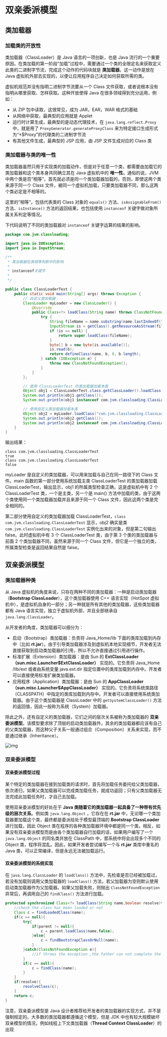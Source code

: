 # 双亲委派模型

## 类加载器

### 加载类的开放性

类加载器（ClassLoader）是 Java 语言的一项创新，也是 Java 流行的一个重要原因。在类加载的第一阶段“加载”过程中，需要通过一个类的全限定名来获取定义此类的二进制字节流，完成这个动作的代码块就是 **类加载器**。这一动作是放在 Java 虚拟机外部去实现的，以便让应用程序自己决定如何获取所需的类。

虚拟机规范并没有指明二进制字节流要从一个 Class 文件获取，或者说根本没有指明从哪里获取、怎样获取。这种开放使得 Java 在很多领域得到充分运用，例如：

- 从 ZIP 包中读取，这很常见，成为 JAR，EAR，WAR 格式的基础
- 从网络中获取，最典型的应用就是 Applet
- 运行时计算生成，最典型的是动态代理技术，在 `java.lang.reflect.Proxy` 中，就是用了 `ProxyGenerator.generateProxyClass` 来为特定接口生成形式为“*$Proxy”的代理类的二进制字节流
- 有其他文件生成，最典型的 JSP 应用，由 JSP 文件生成对应的 Class 类

### 类加载器与类的唯一性

类加载器虽然只用于实现类的加载动作，但是对于任意一个类，都需要由加载它的类加载器和这个类本身共同确立其在 Java 虚拟机中的 **唯一性**。通俗的说，JVM 中两个类是否“相等”，首先就必须是同一个类加载器加载的，否则，即使这两个类来源于同一个 Class 文件，被同一个虚拟机加载，只要类加载器不同，那么这两个类必定是不相等的。

这里的“相等”，包括代表类的 Class 对象的 `equals()` 方法、`isAssignableFrom()` 方法、`isInstance()` 方法的返回结果，也包括使用 `instanceof` 关键字做对象所属关系判定等情况。

下代码说明了不同的类加载器对 `instanceof` 关键字运算的结果的影响。

```java
package com.jvm.classloading;

import java.io.IOException;
import java.io.InputStream;

/**
 * 类加载器在类相等判断中的影响
 * 
 * instanceof关键字
 * 
 */

public class ClassLoaderTest {
    public static void main(String[] args) throws Exception {
        // 自定义类加载器
        ClassLoader myLoader = new ClassLoader() {
            @Override
            public Class<?> loadClass(String name) throws ClassNotFoundException {
                try {
                    String fileName = name.substring(name.lastIndexOf(".") + 1) + ".class";
                    InputStream is = getClass().getResourceAsStream(fileName);
                    if (is == null) {
                        return super.loadClass(fileName);
                    }
                    byte[] b = new byte[is.available()];
                    is.read(b);
                    return defineClass(name, b, 0, b.length);   
                } catch (IOException e) {
                    throw new ClassNotFoundException();
                }
            }
        };

        // 使用 ClassLoaderTest 的类加载器加载本类
        Object obj1 = ClassLoaderTest.class.getClassLoader().loadClass("com.jvm.classloading.ClassLoaderTest").newInstance();
        System.out.println(obj1.getClass());
        System.out.println(obj1 instanceof com.jvm.classloading.ClassLoaderTest);

        // 使用自定义类加载器加载本类
        Object obj2 = myLoader.loadClass("com.jvm.classloading.ClassLoaderTest").newInstance();
        System.out.println(obj2.getClass());
        System.out.println(obj2 instanceof com.jvm.classloading.ClassLoaderTest);
    }
}
```

输出结果：

```text
class com.jvm.classloading.ClassLoaderTest
true
class com.jvm.classloading.ClassLoaderTest
false
```

myLoader 是自定义的类加载器，可以用来加载与自己在同一路径下的 Class 文件。main 函数的第一部分使用系统加载主类 ClassLoaderTest 的类加载器加载 ClassLoaderTest，输出显示，obj1 的所属类型检查正确，这是虚拟机中有 2 个 ClassLoaderTest 类，一个是主类，另一个是 main() 方法中加载的类，由于这两个类使用同一个类加载器加载并且来源于同一个 Class 文件，因此这两个类是完全相同的。

第二部分使用自定义的类加载器加载 ClassLoaderTest，`class com.jvm.classloading.ClassLoaderTest` 显示，obj2 确实是类 `com.jvm.classloading.ClassLoaderTest` 实例化出来的对象，但是第二句输出 false。此时虚拟机中有 3 个 ClassLoaderTest 类，由于第 3 个类的类加载器与前面 2 个类加载器不同，虽然来源于同一个 Class 文件，但它是一个独立的类，所属类型检查是返回结果自然是 false。

## 双亲委派模型

### 类加载器种类

从 Java 虚拟机的角度来说，只存在两种不同的类加载器：一种是启动类加载器（**Bootstrap ClassLoader**），这个类加载器使用 C++ 语言实现（HotSpot 虚拟机中），是虚拟机自身的一部分；另一种就是所有其他的类加载器，这些类加载器都有 Java 语言实现，独立于虚拟机外部，并且全部继承自 `java.lang.ClassLoader`。

从开发者的角度，类加载器可以细分为：

- 启动（Bootstrap）类加载器：负责将 Java_Home/lib 下面的类库加载到内存中（比如 **rt.jar**）。由于引导类加载器涉及到虚拟机本地实现细节，开发者无法直接获取到启动类加载器的引用，所以不允许直接通过引用进行操作。
- 标准扩展（Extension）类加载器：是由 Sun 的 **ExtClassLoader（sun.misc.Launcher$ExtClassLoader）** 实现的。它负责将 Java_Home /lib/ext 或者由系统变量 java.ext.dir 指定位置中的类库加载到内存中。开发者可以直接使用标准扩展类加载器。
- 应用程序（Application）类加载器：是由 Sun 的 **AppClassLoader（sun.misc.Launcher$AppClassLoader）** 实现的。它负责将系统类路径（CLASSPATH）中指定的类库加载到内存中。开发者可以直接使用系统类加载器。由于这个类加载器是 ClassLoader 中的 `getSystemClassLoader()` 方法的返回值，因此一般称为系统（System）加载器。

除此之外，还有自定义的类加载器，它们之间的层次关系被称为类加载器的 **双亲委派模型**。该模型要求除了顶层的启动类加载器外，其余的类加载器都应该有自己的父类加载器，而这种父子关系一般通过组合（Composition）关系来实现，而不是通过继承（Inheritance）。

![img](https://www.funtl.com/assets1/20160506184936657.jpg)

### 双亲委派模型

#### 双亲委派模型过程

某个特定的类加载器在接到加载类的请求时，首先将加载任务委托给父类加载器，依次递归，如果父类加载器可以完成类加载任务，就成功返回；只有父类加载器无法完成此加载任务时，才自己去加载。

使用双亲委派模型的好处在于 **Java 类随着它的类加载器一起具备了一种带有优先级的层次关系**。例如类 `java.lang.Object` ，它存在在 **rt.jar** 中，无论哪一个类加载器要加载这个类，最终都是委派给处于模型最顶端的 **Bootstrap ClassLoader** 进行加载，因此 Object 类在程序的各种类加载器环境中都是同一个类。相反，如果没有双亲委派模型而是由各个类加载器自行加载的话，如果用户编写了一个 `java.lang.Object` 的同名类并放在 ClassPath 中，那系统中将会出现多个不同的 Object 类，程序将混乱。因此，如果开发者尝试编写一个与 **rt.jar** 类库中重名的 Java 类，可以正常编译，但是永远无法被加载运行。

#### 双亲委派模型的系统实现

在 `java.lang.ClassLoader` 的 `loadClass()` 方法中，先检查是否已经被加载过，若没有加载则调用父类加载器的 `loadClass()` 方法，若父加载器为空则默认使用启动类加载器作为父加载器。如果父加载失败，则抛出 `ClassNotFoundException` 异常后，再调用自己的 `findClass()` 方法进行加载。

```java
protected synchronized Class<?> loadClass(String name,boolean resolve)throws ClassNotFoundException{
    //check the class has been loaded or not
    Class c = findLoadedClass(name);
    if(c == null){
        try{
            if(parent != null){
                c = parent.loadClass(name,false);
            }else{
                c = findBootstrapClassOrNull(name);
            }
        }catch(ClassNotFoundException e){
            //if throws the exception ,the father can not complete the load
        }
        if(c == null){
            c = findClass(name);
        }
    }
    if(resolve){
        resolveClass(c);
    }
    return c;
}
```

注意，双亲委派模型是 Java 设计者推荐给开发者的类加载器的实现方式，并不是强制规定的。大多数的类加载器都遵循这个模型，但是 JDK 中也有较大规模破坏双亲模型的情况，例如线程上下文类加载器（**Thread Context ClassLoader**）的出现
